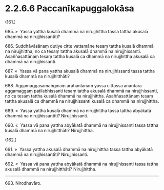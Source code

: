 # 2.2.6.6 Paccanīkapuggalokāsa

(161.)

685\. »  Yassa yattha kusalā dhammā na nirujjhittha tassa tattha akusalā dhammā na nirujjhissantīti?

686\. Suddhāvāsānaṃ dutiye citte vattamāne tesaṃ tattha kusalā dhammā na nirujjhittha, no ca tesaṃ tattha akusalā dhammā na nirujjhissanti. Asaññasattānaṃ tesaṃ tattha kusalā ca dhammā na nirujjhittha akusalā ca dhammā na nirujjhissanti.

687\. «  Yassa vā pana yattha akusalā dhammā na nirujjhissanti tassa tattha kusalā dhammā na nirujjhitthāti?

688\. Aggamaggasamaṅgīnaṃ arahantānaṃ yassa cittassa anantarā aggamaggaṃ paṭilabhissanti tesaṃ tattha akusalā dhammā na nirujjhissanti, no ca tesaṃ tattha kusalā dhammā na nirujjhittha. Asaññasattānaṃ tesaṃ tattha akusalā ca dhammā na nirujjhissanti kusalā ca dhammā na nirujjhittha.

689\. »  Yassa yattha kusalā dhammā na nirujjhittha tassa tattha abyākatā dhammā na nirujjhissantīti? Nirujjhissanti.

690\. «  Yassa vā pana yattha abyākatā dhammā na nirujjhissanti tassa tattha kusalā dhammā na nirujjhitthāti? Nirujjhittha.

(162.)

691\. »  Yassa yattha akusalā dhammā na nirujjhittha tassa tattha abyākatā dhammā na nirujjhissantīti? Nirujjhissanti.

692\. «  Yassa vā pana yattha abyākatā dhammā na nirujjhissanti tassa tattha akusalā dhammā na nirujjhitthāti? Nirujjhittha.

---

693\. Nirodhavāro.
